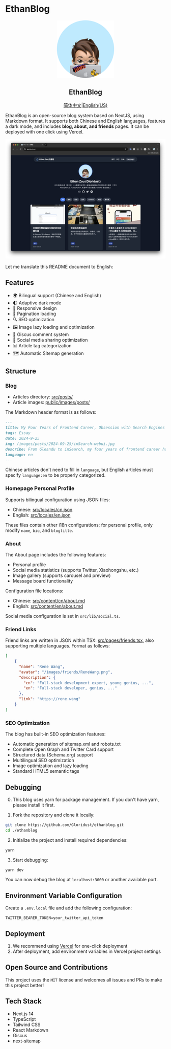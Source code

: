 # EthanBlog

<p align="center">
  <a href="#">
    <img width="180" src="public/favicon.png">
  </a>
</p>
<h2 align="center">EthanBlog</h2>

<div align="center"><p><a href="./README.md">简体中文</a>|<a href="./README_EN.md">English(US)</a></p></div>

EthanBlog is an open-source blog system based on NextJS, using Markdown format. It supports both Chinese and English languages, features a dark mode, and includes **blog, about, and friends** pages. It can be deployed with one click using Vercel.

<p align="center">
    <img src="public/images/preview.png">
</p>

Let me translate this README document to English:

## Features

- 🌍 Bilingual support (Chinese and English)
- 🌓 Adaptive dark mode
- 📱 Responsive design
- 📖 Pagination loading
- 🔍 SEO optimization
- 🖼️ Image lazy loading and optimization
- 💬 Giscus comment system
- 🔗 Social media sharing optimization
- 📊 Article tag categorization
- 🗺️ Automatic Sitemap generation

## Structure

### Blog

- Articles directory: [src/posts/](src/posts/)
- Article images: [public/images/posts/](public/images/posts/)

The Markdown header format is as follows:

```markdown
---
title: My Four Years of Frontend Career, Obsession with Search Engines
tags: Essay
date: 2024-9-25  
img: /images/posts/2024-09-25/inSearch-webui.jpg
describe: From Gleandu to inSearch, my four years of frontend career have always been obsessed with search engines.
language: en
---
```

Chinese articles don't need to fill in `language`, but English articles must specify `language:en` to be properly categorized.

### Homepage Personal Profile

Supports bilingual configuration using JSON files:

- Chinese: [src/locales/cn.json](src/locales/cn.json)
- English: [src/locales/en.json](src/locales/en.json)

These files contain other i18n configurations; for personal profile, only modify `name`, `bio`, and `blogtitle`.

### About

The About page includes the following features:
- Personal profile
- Social media statistics (supports Twitter, Xiaohongshu, etc.)
- Image gallery (supports carousel and preview)
- Message board functionality

Configuration file locations:
- Chinese: [src/content/cn/about.md](src/content/cn/about.md)
- English: [src/content/en/about.md](src/content/en/about.md)

Social media configuration is set in `src/lib/social.ts`.

### Friend Links

Friend links are written in JSON within TSX: [src/pages/friends.tsx](src/pages/friends.tsx), also supporting multiple languages. Format as follows:

```json
[
    {
      "name": "Rene Wang",
      "avatar": "/images/friends/ReneWang.png",
      "description": {
        "cn": "Full-stack development expert, young genius, ...",
        "en": "Full-stack developer, genius, ..."
      },
      "link": "https://rene.wang"
    }
]
```

### SEO Optimization

The blog has built-in SEO optimization features:
- Automatic generation of sitemap.xml and robots.txt
- Complete Open Graph and Twitter Card support
- Structured data (Schema.org) support
- Multilingual SEO optimization
- Image optimization and lazy loading
- Standard HTML5 semantic tags

## Debugging

0. This blog uses yarn for package management. If you don't have yarn, please install it first.

1. Fork the repository and clone it locally:

```bash
git clone https://github.com/Gloridust/ethanblog.git
cd ./ethanblog
```

2. Initialize the project and install required dependencies:

```bash
yarn
```

3. Start debugging:

```bash
yarn dev
```

You can now debug the blog at `localhost:3000` or another available port.

## Environment Variable Configuration

Create a `.env.local` file and add the following configuration:

```env
TWITTER_BEARER_TOKEN=your_twitter_api_token
```

## Deployment

1. We recommend using [Vercel](https://vercel.com/new/) for one-click deployment
2. After deployment, add environment variables in Vercel project settings

## Open Source and Contributions

This project uses the `MIT` license and welcomes all issues and PRs to make this project better!

## Tech Stack

- Next.js 14
- TypeScript
- Tailwind CSS
- React Markdown
- Giscus
- next-sitemap